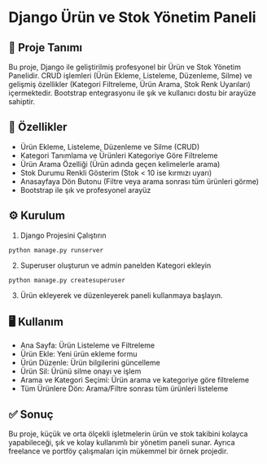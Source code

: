 
# Django Ürün ve Stok Yönetim Paneli

## 📌 Proje Tanımı

Bu proje, Django ile geliştirilmiş profesyonel bir Ürün ve Stok Yönetim Panelidir.
CRUD işlemleri (Ürün Ekleme, Listeleme, Düzenleme, Silme) ve gelişmiş özellikler (Kategori Filtreleme, Ürün Arama, Stok Renk Uyarıları) içermektedir.
Bootstrap entegrasyonu ile şık ve kullanıcı dostu bir arayüze sahiptir.

## 🚀 Özellikler

- Ürün Ekleme, Listeleme, Düzenleme ve Silme (CRUD)
- Kategori Tanımlama ve Ürünleri Kategoriye Göre Filtreleme
- Ürün Arama Özelliği (Ürün adında geçen kelimelerle arama)
- Stok Durumu Renkli Gösterim (Stok < 10 ise kırmızı uyarı)
- Anasayfaya Dön Butonu (Filtre veya arama sonrası tüm ürünleri görme)
- Bootstrap ile şık ve profesyonel arayüz

## ⚙️ Kurulum

1. Django Projesini Çalıştırın
```
python manage.py runserver
```

2. Superuser oluşturun ve admin panelden Kategori ekleyin
```
python manage.py createsuperuser
```

3. Ürün ekleyerek ve düzenleyerek paneli kullanmaya başlayın.

## 🖥️ Kullanım

- Ana Sayfa: Ürün Listeleme ve Filtreleme
- Ürün Ekle: Yeni ürün ekleme formu
- Ürün Düzenle: Ürün bilgilerini güncelleme
- Ürün Sil: Ürünü silme onayı ve işlem
- Arama ve Kategori Seçimi: Ürün arama ve kategoriye göre filtreleme
- Tüm Ürünlere Dön: Arama/Filtre sonrası tüm ürünleri listeleme

## ✅ Sonuç

Bu proje, küçük ve orta ölçekli işletmelerin ürün ve stok takibini kolayca yapabileceği, şık ve kolay kullanımlı bir yönetim paneli sunar.
Ayrıca freelance ve portföy çalışmaları için mükemmel bir örnek projedir.
